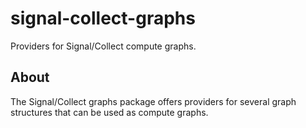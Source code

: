 signal-collect-graphs
======================

Providers for Signal/Collect compute graphs.

About
-------------------------------------
The Signal/Collect graphs package offers providers for several graph structures that can be used as compute graphs.
